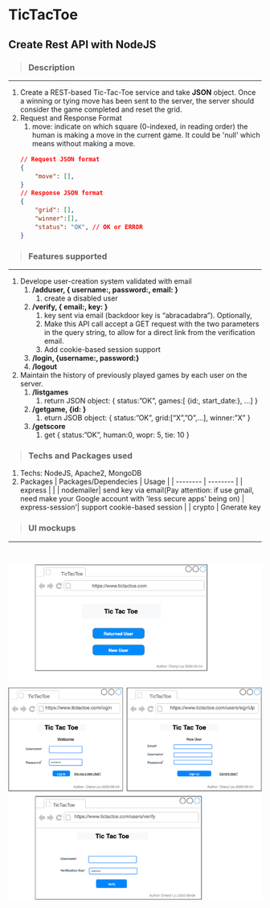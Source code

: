 # TicTacToe
## Create Rest API with NodeJS

> ### Description
--- 
1. Create a REST-based Tic-Tac-Toe service and take **JSON** object. Once a winning or tying move has been sent to the server, the server should consider the game completed and reset the grid.
2. Request and Response Format
   1. move: indicate on which square (0-indexed, in reading order) the human is making a move in the current game. It could be 'null' which means without making a move.
   ```json
   // Request JSON format
   {
	   "move": [],
   }
   // Response JSON format
   {
	   "grid": [],
	   "winner":[],
	   "status": "OK", // OK or ERROR
   }
   ```

> ### Features supported
--- 
   1. Develope user-creation system validated with email
      1. **/adduser, { username:, password:, email: }**
         1. create a disabled user
      2. **/verify, { email:, key: }**
         1. key sent via email (backdoor key is “abracadabra”). Optionally, 
         2. Make this API call accept a GET request with the two parameters in the query string, to allow for a direct link from the verification email.
         3. Add cookie-based session support
      3. **/login, {username:, password:}**
      4. **/logout**
   2. Maintain the history of previously played games by each user on the server.
      1. **/listgames**
         1. return JSON object: { status:”OK”, games:[ {id:, start_date:}, …] }
      2. **/getgame, {id: }**
         1. eturn JSOB object: { status:”OK”, grid:[“X”,”O”,…], winner:”X” }
      3. **/getscore**
         1. get { status:”OK”, human:0, wopr: 5, tie: 10 }

> ### Techs and Packages used
1. Techs: NodeJS, Apache2, MongoDB
2. Packages
	| Packages/Dependecies | Usage    |
	| -------- | -------- |
   | express  |          |
	| nodemailer| send key via email(Pay attention: if use gmail, need make your Google account with 'less secure apps' being on)
	| express-session'| support cookie-based session |
	| crypto | Gnerate key

> ### UI mockups
---
<br>

![Mockups about User Creation](./assets/images/user_creation_ui.png)

